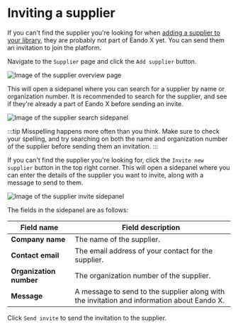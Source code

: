 # Inviting a supplier

If you can't find the supplier you're looking for when [adding a supplier to your library](/documentation/supplier/adding-a-supplier), they are probably not part of Eando X yet. You can send them an invitation to join the platform.

Navigate to the `Supplier` page and click the `Add supplier` button.

![Image of the supplier overview page](/images/supplier/add-supplier-button.jpg)

This will open a sidepanel where you can search for a supplier by name or organization number. It is recommended to search for the supplier, and see if they're already a part of Eando X before sending an invite.

![Image of the supplier search sidepanel](/images/supplier/add-supplier-modal.jpg)

:::tip
Misspelling happens more often than you think. Make sure to check your spelling, and try searching on both the name and organization number of the supplier before sending them an invitation.
:::

If you can't find the supplier you're looking for, click the `Invite new supplier` button in the top right corner. This will open a sidepanel where you can enter the details of the supplier you want to invite, along with a message to send to them.

![Image of the supplier invite sidepanel](/images/supplier/invite-supplier-modal.jpg)

The fields in the sidepanel are as follows:

| Field name              | Field description                                                                          |
| ----------------------- | ------------------------------------------------------------------------------------------ |
| **Company name**        | The name of the supplier.                                                                  |
| **Contact email**       | The email address of your contact for the supplier.                                        |
| **Organization number** | The organization number of the supplier.                                                   |
| **Message**             | A message to send to the supplier along with the invitation and information about Eando X. |

Click `Send invite` to send the invitation to the supplier.

